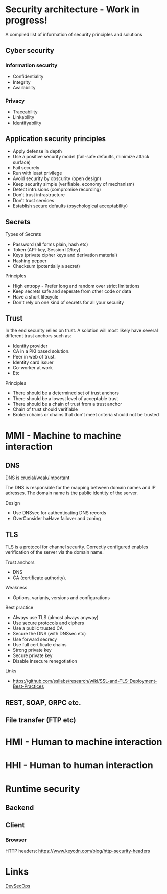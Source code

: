 # Security architecture - Work in progress!
A compiled list of information of security principles and solutions


## Cyber security
### Information security
* Confidentiality
* Integrity
* Availability

### Privacy
* Traceability
* Linkability
* Identifyability

## Application security principles
* Apply defense in depth
* Use a positive security model (fail-safe defaults, minimize attack surface)
* Fail securely
* Run with least privilege
* Avoid security by obscurity (open design)
* Keep security simple (verifiable, economy of mechanism)
* Detect intrusions (compromise recording)
* Don’t trust infrastructure
* Don’t trust services
* Establish secure defaults (psychological acceptability)

## Secrets

Types of Secrets
* Password (all forms plain, hash etc)
* Token (API-key, Session ID/key)
* Keys (private cipher keys and derivation material)
* Hashing pepper
* Checksum (potentially a secret)

Principles
* High entropy - Prefer long and random over strict limitations
* Keep secrets safe and seperate from other code or data
* Have a short lifecycle
* Don't rely on one kind of secrets for all your security

## Trust
In the end security relies on trust. A solution will most likely have several different
trust anchors such as:
* Identity provider
* CA in a PKI based solution.
* Peer in web of trust.
* Identity card issuer
* Co-worker at work
* Etc

Principles
* There should be a determined set of trust anchors 
* There should be a lowest level of acceptable trust
* There should be a chain of trust from a trust anchor
* Chain of trust should verifiable
* Broken chains or chains that don't meet criteria should not be trusted

# MMI - Machine to machine interaction


## DNS
DNS is crucial/weak/important

The DNS is responsible for the mapping between domain names and IP adresses.
The domain name is the public identity of the server. 

Design
* Use DNSsec for authenticating DNS records 
* OverConsider haHave failover and zoning

## TLS
TLS is a protocol for channel security. 
Correctly configured enables verification of the server via the domain name.

Trust anchors
* DNS 
* CA (certificate authority).

Weakness
* Options, variants, versions and configurations

Best practice
* Always use TLS (almost always anyway)
* Use secure protocols and ciphers
* Use a public trusted CA
* Secure the DNS (with DNSsec etc)
* Use forward secrecy
* Use full certificate chains
* Strong private key
* Secure private key
* Disable insecure renegotiation

Links
* https://github.com/ssllabs/research/wiki/SSL-and-TLS-Deployment-Best-Practices


## REST, SOAP, GRPC etc.

## File transfer (FTP etc)

##

# HMI - Human to machine interaction

# HHI - Human to human interaction

# Runtime security
## Backend
## Client
### Browser
HTTP headers:
https://www.keycdn.com/blog/http-security-headers



# Links
[DevSecOps](http://devsecops.github.io/)
